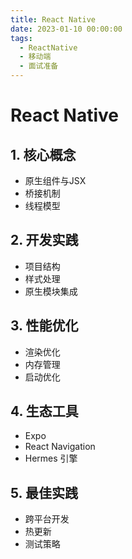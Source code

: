 ```yaml
---
title: React Native
date: 2023-01-10 00:00:00
tags: 
  - ReactNative
  - 移动端
  - 面试准备
---
```


# React Native

## 1. 核心概念
- 原生组件与JSX
- 桥接机制
- 线程模型

## 2. 开发实践
- 项目结构
- 样式处理
- 原生模块集成

## 3. 性能优化
- 渲染优化
- 内存管理
- 启动优化

## 4. 生态工具
- Expo
- React Navigation
- Hermes 引擎

## 5. 最佳实践
- 跨平台开发
- 热更新
- 测试策略
